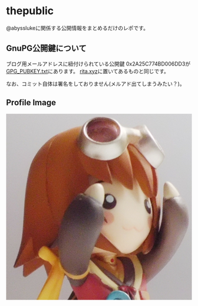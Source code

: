 # thepublic
@abysslukeに関係する公開情報をまとめるだけのレポです。

## GnuPG公開鍵について
ブログ用メールアドレスに紐付けられている公開鍵 0x2A25C774BD006DD3が[GPG_PUBKEY.txt](./GPG_PUBKEY.txt)にあります。
[rita.xyz](http://rita.xyz/pubkey.txt)に置いてあるものと同じです。

なお、コミット自体は署名をしておりません(メルアド出てしまうみたい？)。

## Profile Image
![Profile Image](./rita_mascot_ph_rev2.jpg)


